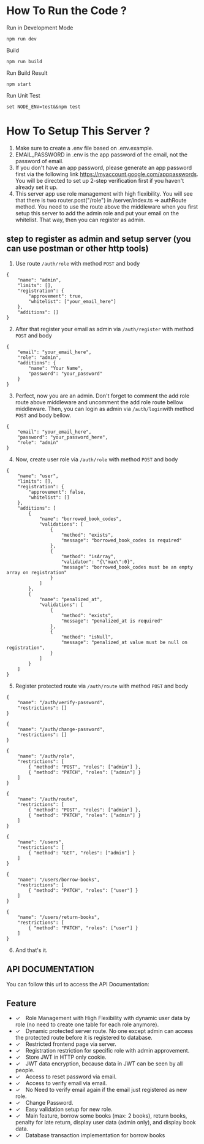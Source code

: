 # How To Run the Code ?

Run in Development Mode

```
npm run dev
```

Build

```
npm run build
```

Run Build Result

```
npm start
```

Run Unit Test

```
set NODE_ENV=test&&npm test
```

# How To Setup This Server ?

1. Make sure to create a .env file based on .env.example.
2. EMAIL_PASSWORD in .env is the app password of the email, not the password of email.
3. If you don't have an app password, please generate an app password first via the following link https://myaccount.google.com/apppasswords. You will be directed to set up 2-step verification first if you haven't already set it up.
4. This server app use role management with high flexibility. You will see that there is two router.post("/role") in /server/index.ts => authRoute method. You need to use the route above the middleware when you first setup this server to add the admin role and put your email on the whitelist. That way, then you can register as admin.

## step to register as admin and setup server (you can use postman or other http tools)

1. Use route `/auth/role` with method `POST` and body

```
{
    "name": "admin",
    "limits": [],
    "registration": {
        "approvement": true,
        "whitelist": ["your_email_here"]
    },
    "additions": []
}
```

2. After that register your email as admin via `/auth/register` with method `POST` and body

```
{
    "email": "your_email_here",
    "role": "admin",
    "additions": {
        "name": "Your Name",
        "password": "your_password"
    }
}
```

3. Perfect, now you are an admin. Don't forget to comment the add role route above middleware and uncomment the add role route bellow middleware. Then, you can login as admin via `/auth/login`with method `POST` and body bellow.

```
{
    "email": "your_email_here",
    "password": "your_password_here",
    "role": "admin"
}
```

4. Now, create user role via `/auth/role` with method `POST` and body

```
{
    "name": "user",
    "limits": [],
    "registration": {
        "approvement": false,
        "whitelist": []
    },
    "additions": [
        {
            "name": "borrowed_book_codes",
            "validations": [
                {
                    "method": "exists",
                    "message": "borrowed_book_codes is required"
                },
                {
                    "method": "isArray",
                    "validator": "{\"max\":0}",
                    "message": "borrowed_book_codes must be an empty array on registration"
                }
            ]
        },
        {
            "name": "penalized_at",
            "validations": [
                {
                    "method": "exists",
                    "message": "penalized_at is required"
                },
                {
                    "method": "isNull",
                    "message": "penalized_at value must be null on registration",
                }
            ]
        }
    ]
}
```

5. Register protected route via `/auth/route` with method `POST` and body

```
{
    "name": "/auth/verify-password",
    "restrictions": []
}
```

```
{
    "name": "/auth/change-password",
    "restrictions": []
}
```

```
{
    "name": "/auth/role",
    "restrictions": [
        { "method": "POST", "roles": ["admin"] },
        { "method": "PATCH", "roles": ["admin"] }
    ]
}
```

```
{
    "name": "/auth/route",
    "restrictions": [
        { "method": "POST", "roles": ["admin"] },
        { "method": "PATCH", "roles": ["admin"] }
    ]
}
```

```
{
    "name": "/users",
    "restrictions": [
        { "method": "GET", "roles": ["admin"] }
    ]
}
```

```
{
    "name": "/users/borrow-books",
    "restrictions": [
        { "method": "PATCH", "roles": ["user"] }
    ]
}
```

```
{
    "name": "/users/return-books",
    "restrictions": [
        { "method": "PATCH", "roles": ["user"] }
    ]
}
```

6. And that's it.

## API DOCUMENTATION

You can follow this url to access the API Documentation:

## Feature

- &check;&emsp;Role Management with High Flexibility with dynamic user data by role (no need to create one table for each role anymore).
- &check;&emsp;Dynamic protected server route. No one except admin can access the protected route before it is registered to database.
- &check;&emsp;Restricted frontend page via server.
- &check;&emsp;Registration restriction for specific role with admin approvement.
- &check;&emsp;Store JWT in HTTP only cookie.
- &check;&emsp;JWT data encryption, because data in JWT can be seen by all people.
- &check;&emsp;Access to reset password via email.
- &check;&emsp;Access to verify email via email.
- &check;&emsp;No Need to verify email again if the email just registered as new role.
- &check;&emsp;Change Password.
- &check;&emsp;Easy validation setup for new role.
- &check;&emsp;Main feature, borrow some books (max: 2 books), return books, penalty for late return, display user data (admin only), and display book data.
- &check;&emsp;Database transaction implementation for borrow books
